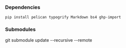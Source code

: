 ### Dependencies
`pip install pelican typogrify Markdown bs4 ghp-import`

### Submodules
git submodule update --recursive --remote

